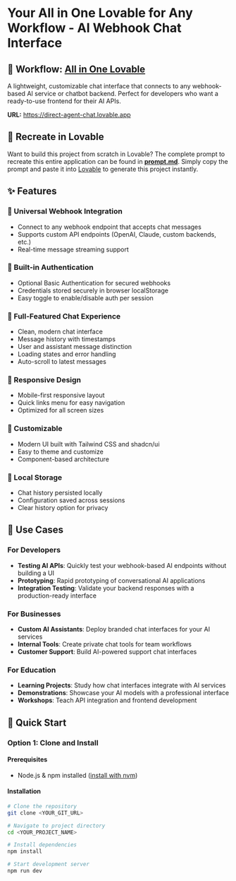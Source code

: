 # Your All in One Lovable for Any Workflow - AI Webhook Chat Interface
## 🔀 Workflow: [All in One Lovable](https://github.com/aminajavaid30/agents-in-action/blob/substack-blogs/docs/401-all-in-one-lovable.md) 

A lightweight, customizable chat interface that connects to any webhook-based AI service or chatbot backend. Perfect for developers who want a ready-to-use frontend for their AI APIs.

**URL:** https://direct-agent-chat.lovable.app

## 🎨 Recreate in Lovable

Want to build this project from scratch in Lovable? The complete prompt to recreate this entire application can be found in **[prompt.md](prompt.md)**. Simply copy the prompt and paste it into [Lovable](https://lovable.dev) to generate this project instantly.

## ✨ Features

### 🔌 Universal Webhook Integration

- Connect to any webhook endpoint that accepts chat messages
- Supports custom API endpoints (OpenAI, Claude, custom backends, etc.)
- Real-time message streaming support

### 🔐 Built-in Authentication

- Optional Basic Authentication for secured webhooks
- Credentials stored securely in browser localStorage
- Easy toggle to enable/disable auth per session

### 💬 Full-Featured Chat Experience

- Clean, modern chat interface
- Message history with timestamps
- User and assistant message distinction
- Loading states and error handling
- Auto-scroll to latest messages

### 📱 Responsive Design

- Mobile-first responsive layout
- Quick links menu for easy navigation
- Optimized for all screen sizes

### 🎨 Customizable

- Modern UI built with Tailwind CSS and shadcn/ui
- Easy to theme and customize
- Component-based architecture

### 💾 Local Storage

- Chat history persisted locally
- Configuration saved across sessions
- Clear history option for privacy

## 🎯 Use Cases

### For Developers

- **Testing AI APIs**: Quickly test your webhook-based AI endpoints without building a UI
- **Prototyping**: Rapid prototyping of conversational AI applications
- **Integration Testing**: Validate your backend responses with a production-ready interface

### For Businesses

- **Custom AI Assistants**: Deploy branded chat interfaces for your AI services
- **Internal Tools**: Create private chat tools for team workflows
- **Customer Support**: Build AI-powered support chat interfaces

### For Education

- **Learning Projects**: Study how chat interfaces integrate with AI services
- **Demonstrations**: Showcase your AI models with a professional interface
- **Workshops**: Teach API integration and frontend development

## 🚀 Quick Start

### Option 1: Clone and Install

#### Prerequisites

- Node.js & npm installed ([install with nvm](https://github.com/nvm-sh/nvm#installing-and-updating))

#### Installation

```bash
# Clone the repository
git clone <YOUR_GIT_URL>

# Navigate to project directory
cd <YOUR_PROJECT_NAME>

# Install dependencies
npm install

# Start development server
npm run dev
```
